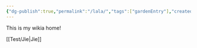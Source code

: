 ```yaml
---
{"dg-publish":true,"permalink":"/lala/","tags":["gardenEntry"],"created":"2025-10-28T11:21:17.992-04:00","updated":"2025-10-28T12:17:21.664-04:00"}
---
```


This is my wikia home!

[[Test/Jie\|Jie]]